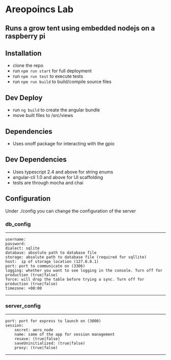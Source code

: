 # Areopoincs Lab 
## Runs a grow tent using embedded nodejs on a **raspberry pi**

## Installation  
* clone the repo
* run `npm run start` for full deployment
* run `npm run test` to execute tests
* run `npm run build` to build/compile source files

## Dev Deploy
* run `ng build` to create the angular bundle
* move built files to /src/views

## Dependencies 
* Uses onoff package for interacting with the gpio

## Dev Dependencies
* Uses typescript 2.4 and above for string enums  
* angular-cli 1.0 and above for UI scaffolding
* tests are through mocha and chai  

## Configuration
Under ./config you can change the configuration of the server

### db_config
---
    username: 
    password: 
    dialect: sqlite
    database: absolute path to database file
    storage: absolute path to database file (required for sqllite)
    host:  ip of storage location (127.0.0.1)
    port: port to communicate on (3306)
    logging: whether you want to see logging in the console. Turn off for production (true|false)
    force: will drop the table before trying a sync. Turn off for production (true|false)
    timezone: +00:00
---    

### server_config
---
    port: port for express to launch on (3000)
    session: 
        secret: aero_node
        name: same of the app for session management
        resave: (true|false)
        saveUninitialized: (true|false)
        proxy: (true|false)
---